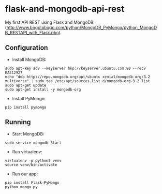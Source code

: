 # flask-and-mongodb-api-rest
My first API REST using Flask and MongoDB (http://www.bogotobogo.com/python/MongoDB_PyMongo/python_MongoDB_RESTAPI_with_Flask.php).

## Configuration

* Install MongoDB:
```
sudo apt-key adv --keyserver hkp://keyserver.ubuntu.com:80 --recv EA312927
echo "deb http://repo.mongodb.org/apt/ubuntu xenial/mongodb-org/3.2 multiverse" | sudo tee /etc/apt/sources.list.d/mongodb-org-3.2.list
sudo apt-get update
sudo apt-get install -y mongodb-org
```
* Install PyMongo:
```
pip install pymongo
```

## Running

* Start MongoDB:
```
sudo service mongodb Start
```
* Run virtualenv:
```
virtualenv -p python3 venv
source venv/bin/activate
```
* Run our app:
```
pip install Flask-PyMongo
python mongo.py
```
